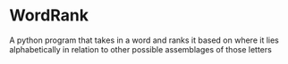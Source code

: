 # WordRank
A python program that takes in a word and ranks it based on where it lies alphabetically in relation to other possible assemblages of those letters
